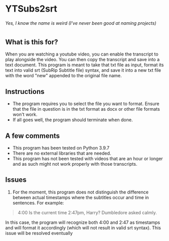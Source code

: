 # YTSubs2srt
###### Yes, I know the name is weird (I've never been good at naming projects)
#
## What is this for?
When you are watching a youtube video, you can enable the transcript to play alongside the video. You can then copy the transcript and save into a text document. This program is meant to take that txt file as input, format its text into valid srt (SubRip Subtitle file) syntax, and save it into a new txt file with the word "new" appended to the original file name.

## Instructions
- The program requires you to select the file you want to format. Ensure that the file in question is in the txt format as docx or other file formats won't work. 
- If all goes well, the program should terminate when done.

## A few comments
- This program has been tested on Python 3.9.7
- There are no external libraries that are needed.
- This program has not been tested with videos that are an hour or longer and as such might not work properly with those transcripts.

## Issues
1. For the moment, this program does not distinguish the difference between actual timestamps where the subtitles occur and time in sentences. For example:

>4:00
>Is the current time 2:47pm, Harry? Dumbledore asked calmly.

In this case, the program will recognize both 4:00 and 2:47 as timestamps and will format it accordingly (which will not result in valid srt syntax). This issue will be resolved eventually
